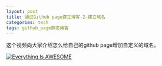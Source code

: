 ```yaml
---
layout: post
title: 通过Github page建立博客-2-建立域名
categories: tech
tags: github_page静态博客
---
```


这个视频向大家介绍怎么给自己的github page增加自定义的域名。

[![Everything Is AWESOME](/images/github_page/1.PNG)](https://youtu.be/Y-fmxhhoj8w "Everything Is AWESOME")